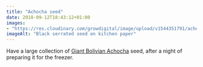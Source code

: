 ```yaml
---
title: "Achocha seed"
date: 2018-09-12T18:43:12+01:00
images: 
- "https://res.cloudinary.com/growdigital/image/upload/v1544351791/achocha-43730967665.jpg"
imageAlt: "Black serrated seed on kitchen paper"
---
```


Have a large collection of [Giant Bolivian Achocha](http://www.realseeds.co.uk/cucumberrelatives.html) seed, after a night of preparing it for the freezer.
